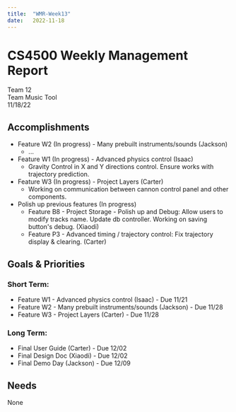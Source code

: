 ```yaml
---
title:  "WMR-Week13"
date:   2022-11-18
---
```

# CS4500 Weekly Management Report

Team 12 \
Team Music Tool \
11/18/22

## Accomplishments

- Feature W2 (In progress) - Many prebuilt instruments/sounds (Jackson)
  - ...
- Feature W1 (In progress) - Advanced physics control (Isaac)
  - Gravity Control in X and Y directions control. Ensure works with trajectory prediction.
- Feature W3 (In progress) - Project Layers (Carter)
  - Working on communication between cannon control panel and other components.
- Polish up previous features (In progress)
  - Feature B8 - Project Storage - Polish up and Debug: Allow users to modify tracks name. Update db controller. Working on saving button's debug. (Xiaodi)
  - Feature P3 - Advanced timing / trajectory control: Fix trajectory display & clearing. (Carter)


## Goals & Priorities

### Short Term:
- Feature W1 - Advanced physics control (Isaac) - Due 11/21
- Feature W2 - Many prebuilt instruments/sounds (Jackson) - Due 11/28
- Feature W3 - Project Layers (Carter) - Due 11/28

### Long Term:
  
  - Final User Guide (Carter) - Due 12/02
  - Final Design Doc (Xiaodi) - Due 12/02
  - Final Demo Day (Jackson) - Due 12/09

## Needs

None
